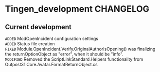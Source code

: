 <!-- 
    Changelog created 24.06.24 08:59 using Cooke v0.9.0:
    https://github.com/APrettyCoolProgram/Cooke
-->
# Tingen_development CHANGELOG

## Current development

`ADDED` ModOpenIncident configuration settings  
`ADDED` Status file creation  
`FIXED` Module.OpenIncident.Verify.OriginalAuthorIsOpening() was finalizing the returnOptionObject as "error", when it should be "info".  
`MODIFIED` Removed the ScriptLinkStandard.Helpers functionality from Outpost31.Core.Avatar.FormatReturnObject.cs  

